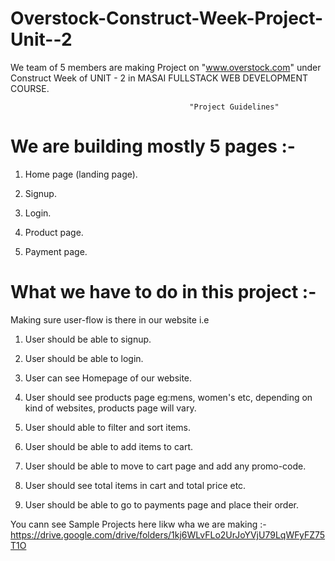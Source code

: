 # Overstock-Construct-Week-Project-Unit--2

We team of 5 members are making Project on "www.overstock.com"  under Construct Week of UNIT - 2 in MASAI FULLSTACK WEB DEVELOPMENT COURSE.




                                                
                                                
                                            "Project Guidelines"


# We are building mostly 5 pages :- 

1. Home page (landing page).
 
2. Signup.

3. Login.

4. Product page.

5. Payment page.



# What we have to do in this project :-

 Making sure user-flow is there in our website i.e 
 
1. User should be able to signup.

2. User should be able to login.
 
3. User can see Homepage of our website.

4. User should see products page eg:mens, women's etc, depending on kind of websites, products page will vary.
 
5. User should able to filter and sort items.

6. User should be able to add items to cart.

7. User should be able to move to cart page and add any promo-code.

8. User should see total items in cart and total price etc.

9. User should be able to go to payments page and place their order.



You cann see Sample Projects here likw wha we are making :- 
https://drive.google.com/drive/folders/1kj6WLvFLo2UrJoYVjU79LqWFyFZ75T1O

